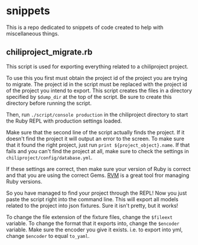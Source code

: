 # snippets
This is a repo dedicated to snippets of code created to help with miscellaneous things.

## chiliproject_migrate.rb
This script is used for exporting everything related to a chiliproject project.

To use this you first must obtain the project id of the project you are trying to migrate.
The project id in the script must be replaced with the project id of the project you intend to export.
This script creates the files in a directory specified by `$dump_dir` at the top of the script.
Be sure to create this directory before running the script.

Then, run `./script/console production` in the chiliproject directory to start the Ruby REPL with production settings loaded.

Make sure that the second line of the script actually finds the project.
If it doesn't find the project it will output an error to the screen.
To make sure that it found the right project, just run ``print ${project_object}.name``.
If that fails and you can't find the project at all, make sure to check the settings in `chiliproject/config/database.yml`.

If these settings are correct, then make sure your version of Ruby is correct and that you are using the correct Gems.
[RVM](https://rvm.io/rvm/install) is a great tool fror managing Ruby versions.

So you have managed to find your project through the REPL! Now you just paste the script right into the command line.
This will export all models related to the project into json fixtures. Sure it isn't pretty, but it works!

To change the file extension of the fixture files, change the `$fileext` variable.
To change the format that it exports into, change the `$encoder` variable.
Make sure the encoder you give it exists. i.e. to export into yml, change `$encoder` to equal `to_yaml`.
